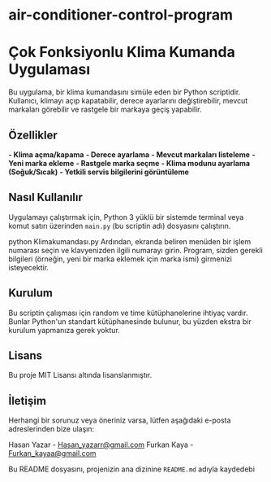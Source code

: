 # air-conditioner-control-program
# Çok Fonksiyonlu Klima Kumanda Uygulaması

Bu uygulama, bir klima kumandasını simüle eden bir Python scriptidir. Kullanıcı, klimayı açıp kapatabilir, derece ayarlarını değiştirebilir, mevcut markaları görebilir ve rastgele bir markaya geçiş yapabilir.

## Özellikler

**- Klima açma/kapama**
**- Derece ayarlama**
**- Mevcut markaları listeleme**
**- Yeni marka ekleme**
**- Rastgele marka seçme**
**- Klima modunu ayarlama (Soğuk/Sıcak)**
**- Yetkili servis bilgilerini görüntüleme**

## Nasıl Kullanılır

Uygulamayı çalıştırmak için, Python 3 yüklü bir sistemde terminal veya komut satırı üzerinden `main.py` (bu scriptin adı) dosyasını çalıştırın.


python Klimakumandası.py
Ardından, ekranda beliren menüden bir işlem numarası seçin ve klavyenizden ilgili numarayı girin. Program, sizden gerekli bilgileri (örneğin, yeni bir marka eklemek için marka ismi) girmenizi isteyecektir.

## Kurulum
Bu scriptin çalışması için random ve time kütüphanelerine ihtiyaç vardır. Bunlar Python'un standart kütüphanesinde bulunur, bu yüzden ekstra bir kurulum yapmanıza gerek yoktur.

## Lisans
Bu proje MIT Lisansı altında lisanslanmıştır.

## İletişim
Herhangi bir sorunuz veya öneriniz varsa, lütfen aşağıdaki e-posta adreslerinden bize ulaşın:

Hasan Yazar - Hasan_yazarr@gmail.com
Furkan Kaya - Furkan_kayaa@gmail.com


Bu README dosyasını, projenizin ana dizinine `README.md` adıyla kaydedebi
